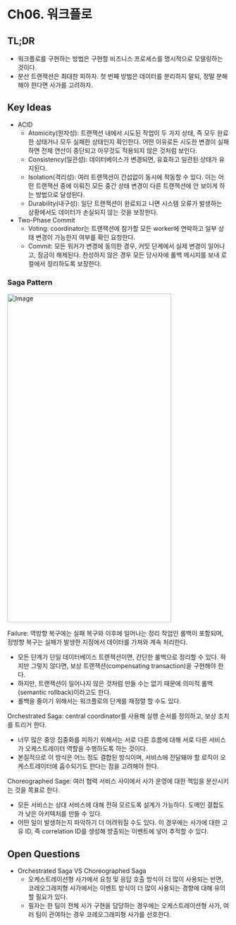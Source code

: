 # Ch06. 워크플로

## TL;DR
- 워크플로를 구현하는 방법은 구현할 비즈니스 프로세스를 명시적으로 모델링하는 것이다.
- 분산 트랜잭션은 최대한 피하자. 첫 번째 방법은 데이터를 분리하지 말되, 정말 분해해야 한다면 사가를 고려하자.

## Key Ideas
- ACID
  - Atomicity(원자성): 트랜잭션 내에서 시도된 작업이 두 가지 상태, 즉 모두 완료한 상태거나 모두 실패한 상태인지 확인한다. 어떤 이유로든 시도한 변경이 실패하면 전체 연산이 중단되고 아무것도 적용되지 않은 것처럼 보인다.
  - Consistency(일관성): 데이터베이스가 변경되면, 유효하고 일관된 상태가 유지된다.
  - Isolation(격리성): 여러 트랜잭션이 간섭없이 동시에 작동할 수 있다. 이는 어떤 트랜잭션 중에 이뤄진 모든 중간 상태 변경이 다른 트랜잭션에 안 보이게 하는 방법으로 달성된다.
  - Durability(내구성): 일단 트랜잭션이 완료되고 나면 시스템 오류가 발생하는 상황에서도 데이터가 손실되지 않는 것을 보장한다.
- Two-Phase Commit
  - Voting: coordinator는 트랜잭션에 참가할 모든 worker에 연락하고 일부 상태 변경이 가능한지 여부를 확인 요청한다.
  - Commit: 모든 워커가 변경에 동의한 경우, 커밋 단계에서 실제 변경이 일어나고, 잠금이 해제된다. 찬성하지 않은 경우 모든 당사자에 롤백 메시지를 보내 로컬에서 정리하도록 보장한다.

### Saga Pattern
<img width="372" height="747" alt="Image" src="https://github.com/user-attachments/assets/df709959-637b-4917-9210-458d6e592cf6" />
    
Failure: 역방향 복구에는 실패 복구와 이후에 일어나는 정리 작업인 롤백이 포함되며, 정방향 복구는 실패가 발생한 지점에서 데이터를 가져와 계속 처리한다.
- 모든 단계가 단일 데이터베이스 트랜잭션이면, 간단한 롤백으로 정리할 수 있다. 하지만 그렇지 않다면, 보상 트랜잭션(compensating transaction)을 구현해야 한다.
- 하지만, 트랜잭션이 일어나지 않은 것처럼 만들 수는 없기 때문에 의미적 롤백(semantic rollback)이라고도 한다.
- 롤백을 줄이기 위해서는 워크플로의 단계를 재정렬 할 수도 있다.

Orchestrated Saga: central coordinator를 사용해 실행 순서를 정의하고, 보상 조치를 트리거 한다.
- 너무 많은 중앙 집중화를 피하기 위해서는 서로 다른 흐름에 대해 서로 다른 서비스가 오케스트레이터 역할을 수행하도록 하는 것이다. 
- 본질적으로 이 방식은 어느 정도 결합된 방식이며, 서비스에 전달돼야 할 로직이 오케스트레이터에 흡수되기도 한다는 점을 고려해야 한다.

Choreographed Sage: 여러 협력 서비스 사이에서 사가 운영에 대한 책임을 분산시키는 것을 목표로 한다.
- 모든 서비스는 상대 서비스에 대해 전혀 모르도록 설계가 가능하다. 도메인 결합도가 낮은 아키텍처를 만들 수 있다.
- 어떤 일이 발생하는지 파악하기 더 어려워질 수도 있다. 이 경우에는 사가에 대한 고유 ID, 즉 correlation ID를 생성해 방출되는 이벤트에 넣어 추적할 수 있다. 

## Open Questions
- Orchestrated Saga VS Choreographed Saga
  - 오케스트레이션형 사가에서 요청 및 응답 호출 방식이 더 많이 사용되는 반면, 코레오그래피형 사가에서는 이벤트 방식이 더 많이 사용되는 경향에 대해 유의할 필요가 있다.
  - 필자는 한 팀이 전체 사가 구현을 담당하는 경우에는 오케스트레이션형 사가, 여러 팀이 관여하는 경우 코레오그래피형 사가를 선호한다.